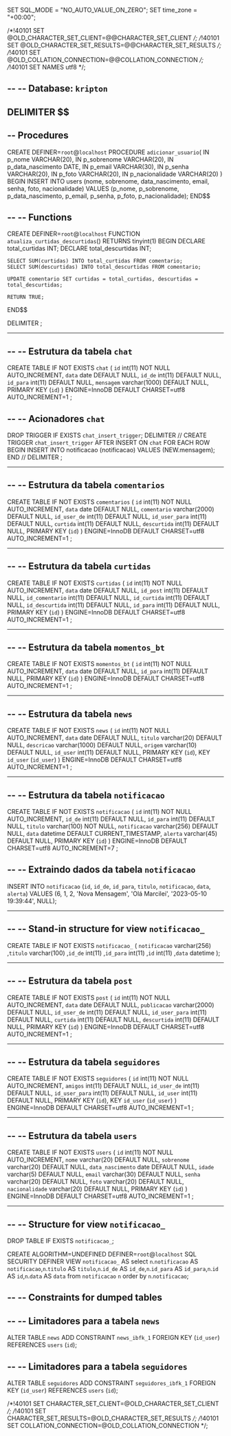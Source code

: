 

SET SQL_MODE = "NO_AUTO_VALUE_ON_ZERO";
SET time_zone = "+00:00";


/*!40101 SET @OLD_CHARACTER_SET_CLIENT=@@CHARACTER_SET_CLIENT */;
/*!40101 SET @OLD_CHARACTER_SET_RESULTS=@@CHARACTER_SET_RESULTS */;
/*!40101 SET @OLD_COLLATION_CONNECTION=@@COLLATION_CONNECTION */;
/*!40101 SET NAMES utf8 */;

--
-- Database: `kripton`
--

DELIMITER $$
--
-- Procedures
--
CREATE DEFINER=`root`@`localhost` PROCEDURE `adicionar_usuario`(
  IN p_nome VARCHAR(20),
  IN p_sobrenome VARCHAR(20),
  IN p_data_nascimento DATE,
  IN p_email VARCHAR(30),
  IN p_senha VARCHAR(20),
  IN p_foto VARCHAR(20),
  IN p_nacionalidade VARCHAR(20)
)
BEGIN
  INSERT INTO users (nome, sobrenome, data_nascimento, email, senha, foto, nacionalidade)
  VALUES (p_nome, p_sobrenome, p_data_nascimento, p_email, p_senha, p_foto, p_nacionalidade);
END$$

--
-- Functions
--
CREATE DEFINER=`root`@`localhost` FUNCTION `atualiza_curtidas_descurtidas`() RETURNS tinyint(1)
BEGIN
    DECLARE total_curtidas INT;
    DECLARE total_descurtidas INT;
    
    SELECT SUM(curtidas) INTO total_curtidas FROM comentario;
    SELECT SUM(descurtidas) INTO total_descurtidas FROM comentario;

    UPDATE comentario SET curtidas = total_curtidas, descurtidas = total_descurtidas;
    
    RETURN TRUE;
END$$

DELIMITER ;

-- --------------------------------------------------------

--
-- Estrutura da tabela `chat`
--

CREATE TABLE IF NOT EXISTS `chat` (
  `id` int(11) NOT NULL AUTO_INCREMENT,
  `data` date DEFAULT NULL,
  `id_de` int(11) DEFAULT NULL,
  `id_para` int(11) DEFAULT NULL,
  `mensagem` varchar(1000) DEFAULT NULL,
  PRIMARY KEY (`id`)
) ENGINE=InnoDB DEFAULT CHARSET=utf8 AUTO_INCREMENT=1 ;

--
-- Acionadores `chat`
--
DROP TRIGGER IF EXISTS `chat_insert_trigger`;
DELIMITER //
CREATE TRIGGER `chat_insert_trigger` AFTER INSERT ON `chat`
 FOR EACH ROW BEGIN
    INSERT INTO notificacao (notificacao) VALUES (NEW.mensagem);
END
//
DELIMITER ;

-- --------------------------------------------------------

--
-- Estrutura da tabela `comentarios`
--

CREATE TABLE IF NOT EXISTS `comentarios` (
  `id` int(11) NOT NULL AUTO_INCREMENT,
  `data` date DEFAULT NULL,
  `comentario` varchar(2000) DEFAULT NULL,
  `id_user_de` int(11) DEFAULT NULL,
  `id_user_para` int(11) DEFAULT NULL,
  `curtida` int(11) DEFAULT NULL,
  `descurtida` int(11) DEFAULT NULL,
  PRIMARY KEY (`id`)
) ENGINE=InnoDB DEFAULT CHARSET=utf8 AUTO_INCREMENT=1 ;

-- --------------------------------------------------------

--
-- Estrutura da tabela `curtidas`
--

CREATE TABLE IF NOT EXISTS `curtidas` (
  `id` int(11) NOT NULL AUTO_INCREMENT,
  `data` date DEFAULT NULL,
  `id_post` int(11) DEFAULT NULL,
  `id_comentario` int(11) DEFAULT NULL,
  `id_curtida` int(11) DEFAULT NULL,
  `id_descurtida` int(11) DEFAULT NULL,
  `id_para` int(11) DEFAULT NULL,
  PRIMARY KEY (`id`)
) ENGINE=InnoDB DEFAULT CHARSET=utf8 AUTO_INCREMENT=1 ;

-- --------------------------------------------------------

--
-- Estrutura da tabela `momentos_bt`
--

CREATE TABLE IF NOT EXISTS `momentos_bt` (
  `id` int(11) NOT NULL AUTO_INCREMENT,
  `data` date DEFAULT NULL,
  `id_para` int(11) DEFAULT NULL,
  PRIMARY KEY (`id`)
) ENGINE=InnoDB DEFAULT CHARSET=utf8 AUTO_INCREMENT=1 ;

-- --------------------------------------------------------

--
-- Estrutura da tabela `news`
--

CREATE TABLE IF NOT EXISTS `news` (
  `id` int(11) NOT NULL AUTO_INCREMENT,
  `data` date DEFAULT NULL,
  `titulo` varchar(20) DEFAULT NULL,
  `descricao` varchar(1000) DEFAULT NULL,
  `origem` varchar(10) DEFAULT NULL,
  `id_user` int(11) DEFAULT NULL,
  PRIMARY KEY (`id`),
  KEY `id_user` (`id_user`)
) ENGINE=InnoDB DEFAULT CHARSET=utf8 AUTO_INCREMENT=1 ;

-- --------------------------------------------------------

--
-- Estrutura da tabela `notificacao`
--

CREATE TABLE IF NOT EXISTS `notificacao` (
  `id` int(11) NOT NULL AUTO_INCREMENT,
  `id_de` int(11) DEFAULT NULL,
  `id_para` int(11) DEFAULT NULL,
  `titulo` varchar(100) NOT NULL,
  `notificacao` varchar(256) DEFAULT NULL,
  `data` datetime DEFAULT CURRENT_TIMESTAMP,
  `alerta` varchar(45) DEFAULT NULL,
  PRIMARY KEY (`id`)
) ENGINE=InnoDB  DEFAULT CHARSET=utf8 AUTO_INCREMENT=7 ;

--
-- Extraindo dados da tabela `notificacao`
--

INSERT INTO `notificacao` (`id`, `id_de`, `id_para`, `titulo`, `notificacao`, `data`, `alerta`) VALUES
(6, 1, 2, 'Nova Mensagem', 'Olá Marcilei', '2023-05-10 19:39:44', NULL);

-- --------------------------------------------------------

--
-- Stand-in structure for view `notificacao_`
--
CREATE TABLE IF NOT EXISTS `notificacao_` (
`notificacao` varchar(256)
,`titulo` varchar(100)
,`id_de` int(11)
,`id_para` int(11)
,`id` int(11)
,`data` datetime
);
-- --------------------------------------------------------

--
-- Estrutura da tabela `post`
--

CREATE TABLE IF NOT EXISTS `post` (
  `id` int(11) NOT NULL AUTO_INCREMENT,
  `data` date DEFAULT NULL,
  `publicacao` varchar(2000) DEFAULT NULL,
  `id_user_de` int(11) DEFAULT NULL,
  `id_user_para` int(11) DEFAULT NULL,
  `curtida` int(11) DEFAULT NULL,
  `descurtida` int(11) DEFAULT NULL,
  PRIMARY KEY (`id`)
) ENGINE=InnoDB DEFAULT CHARSET=utf8 AUTO_INCREMENT=1 ;

-- --------------------------------------------------------

--
-- Estrutura da tabela `seguidores`
--

CREATE TABLE IF NOT EXISTS `seguidores` (
  `id` int(11) NOT NULL AUTO_INCREMENT,
  `amigos` int(11) DEFAULT NULL,
  `id_user_de` int(11) DEFAULT NULL,
  `id_user_para` int(11) DEFAULT NULL,
  `id_user` int(11) DEFAULT NULL,
  PRIMARY KEY (`id`),
  KEY `id_user` (`id_user`)
) ENGINE=InnoDB DEFAULT CHARSET=utf8 AUTO_INCREMENT=1 ;

-- --------------------------------------------------------

--
-- Estrutura da tabela `users`
--

CREATE TABLE IF NOT EXISTS `users` (
  `id` int(11) NOT NULL AUTO_INCREMENT,
  `nome` varchar(20) DEFAULT NULL,
  `sobrenome` varchar(20) DEFAULT NULL,
  `data_nascimento` date DEFAULT NULL,
  `idade` varchar(5) DEFAULT NULL,
  `email` varchar(30) DEFAULT NULL,
  `senha` varchar(20) DEFAULT NULL,
  `foto` varchar(20) DEFAULT NULL,
  `nacionalidade` varchar(20) DEFAULT NULL,
  PRIMARY KEY (`id`)
) ENGINE=InnoDB DEFAULT CHARSET=utf8 AUTO_INCREMENT=1 ;

-- --------------------------------------------------------

--
-- Structure for view `notificacao_`
--
DROP TABLE IF EXISTS `notificacao_`;

CREATE ALGORITHM=UNDEFINED DEFINER=`root`@`localhost` SQL SECURITY DEFINER VIEW `notificacao_` AS select `n`.`notificacao` AS `notificacao`,`n`.`titulo` AS `titulo`,`n`.`id_de` AS `id_de`,`n`.`id_para` AS `id_para`,`n`.`id` AS `id`,`n`.`data` AS `data` from `notificacao` `n` order by `n`.`notificacao`;

--
-- Constraints for dumped tables
--

--
-- Limitadores para a tabela `news`
--
ALTER TABLE `news`
  ADD CONSTRAINT `news_ibfk_1` FOREIGN KEY (`id_user`) REFERENCES `users` (`id`);

--
-- Limitadores para a tabela `seguidores`
--
ALTER TABLE `seguidores`
  ADD CONSTRAINT `seguidores_ibfk_1` FOREIGN KEY (`id_user`) REFERENCES `users` (`id`);

/*!40101 SET CHARACTER_SET_CLIENT=@OLD_CHARACTER_SET_CLIENT */;
/*!40101 SET CHARACTER_SET_RESULTS=@OLD_CHARACTER_SET_RESULTS */;
/*!40101 SET COLLATION_CONNECTION=@OLD_COLLATION_CONNECTION */;
